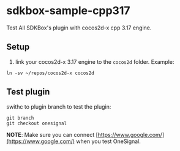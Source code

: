 # sdkbox-sample-cpp317

Test All SDKBox's plugin with cocos2d-x cpp 3.17 engine.

## Setup
1. link your cocos2d-x 3.17 engine to the `cocos2d` folder. Example:

```shell
ln -sv ~/repos/cocos2d-x cocos2d
```

## Test plugin

swithc to plugin branch to test the plugin:

```
git branch
git checkout onesignal
```

**NOTE**:
Make sure you can connect [https://www.google.com/](https://www.google.com/) when you test OneSignal.
